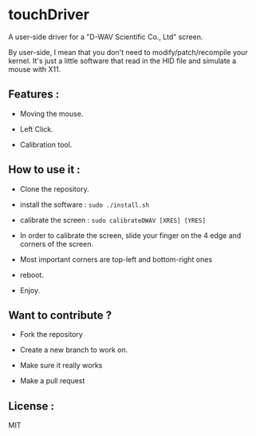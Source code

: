 # touchDriver
A user-side driver for a "D-WAV Scientific Co., Ltd" screen.

By user-side, I mean that you don't need to modify/patch/recompile your kernel. It's just a little software that read in the HID file and simulate a mouse with X11.


## Features :

* Moving the mouse.

* Left Click.

* Calibration tool.


## How to use it :

* Clone the repository.

* install the software : `sudo ./install.sh`

* calibrate the screen : `sudo calibrateDWAV [XRES] [YRES]` 

 * In order to calibrate the screen, slide your finger on the 4 edge and corners of the screen.

 * Most important corners are top-left and bottom-right ones

* reboot.

* Enjoy.


## Want to contribute ?

 * Fork the repository

 * Create a new branch to work on.

 * Make sure it really works

 * Make a pull request


## License :

MIT
